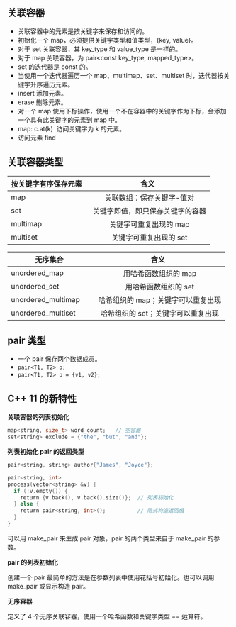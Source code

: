 ## 关联容器

* 关联容器中的元素是按关键字来保存和访问的。
* 初始化一个 map，必须提供关键字类型和值类型，{key, value}。
* 对于 set 关联容器，其 key_type 和 value_type 是一样的。
* 对于 map 关联容器，为 pair<const key_type, mapped_type>。
* set 的迭代器是 const 的。
* 当使用一个迭代器遍历一个 map、multimap、set、multiset 时，迭代器按关键字升序遍历元素。
* insert 添加元素。
* erase 删除元素。
* 对一个 map 使用下标操作，使用一个不在容器中的关键字作为下标，会添加一个具有此关键字的元素到 map 中。
* map: c.at(k)  访问关键字为 k 的元素。
* 访问元素 find

## 关联容器类型

| 按关键字有序保存元素  | 含义    |
| --------            | :-----:  | 
| map           | 关联数组；保存关键字-值对| 
| set           | 关键字即值，即只保存关键字的容器|
| multimap      | 关键字可重复出现的 map|     
| multiset      | 关键字可重复出现的 set|  

| 无序集合        | 含义    |
| --------       | :-----:  | 
| unordered_map            | 用哈希函数组织的 map| 
| unordered_set            | 用哈希函数组织的 set|
| unordered_multimap       | 哈希组织的 map；关键字可以重复出现| 
| unordered_multiset       | 哈希组织的 set；关键字可以重复出现|

## pair 类型

* 一个 pair 保存两个数据成员。
* `pair<T1, T2> p;`
* `pair<T1, T2> p = {v1, v2};`

## C++ 11 的新特性

**关联容器的列表初始化**

```cpp
map<string, size_t> word_count;   // 空容器
set<string> exclude = {"the", "but", "and"};
```

**列表初始化 pair 的返回类型**

```cpp
pair<string, string> author{"James", "Joyce"};

pair<string, int>
process(vector<string> &v) {
  if (!v.empty()) {
    return {v.back(), v.back().size()};  // 列表初始化
  } else {
    return pair<string, int>();          // 隐式构造返回值
  }
}
```

可以用 make_pair 来生成 pair 对象，pair 的两个类型来自于 make_pair 的参数。

**pair 的列表初始化**

创建一个 pair 最简单的方法是在参数列表中使用花括号初始化。也可以调用 make_pair 或显示构造 pair。

**无序容器**

定义了 4 个无序关联容器，使用一个哈希函数和关键字类型 == 运算符。
